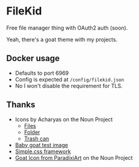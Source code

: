# FileKid

Free file manager thing with OAuth2 auth (soon).

Yeah, there's a goat theme with my projects.

## Docker usage

- Defaults to port 6969
- Config is expected at `/config/filekid.json`
- No I won't disable the requirement for TLS.

## Thanks

- Icons by Acharyas on the Noun Project
  - [Files](https://thenounproject.com/icon/files-7401643/)
  - [Folder](https://thenounproject.com/icon/folder-7401662/)
  - [Trash can](https://thenounproject.com/icon/trash-can-6581793/)
- [Baby goat test image](https://www.flickr.com/photos/mike_grauer/49654141727)
- [Simple.css framework](https://simplecss.org)
- [Goat Icon from ParadixiArt](https://thenounproject.com/icon/goat-7379981/) on the Noun Project
